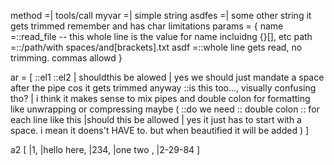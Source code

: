 


method =| tools/call
myvar =| simple string
asdfes =| some other string it gets trimmed remember and has char limitations
params = {
    name =::read_file -- this whole line is the value for name incluidng {}[], etc 
    path =::/path/with spaces/and[brackets].txt
    asdf =::whole line gets read, no trimming. commas allowd
}

ar = [
    ::el1
    ::el2
    | shouldthis be alowed
    | yes we should just mandate a space after the pipe cos it gets trimmed anyway
    ::is this too..., visually confusing tho?
    | i think it makes sense to mix pipes and double colon for formatting like unwrapping or compressing maybe
    (
        ::do we need 
        ::  double colon
        :: for each line like this
        |should this be allowed 
        | yes it just has to start with a space. i mean it doens't HAVE to.  but when beautified it will be added
    )
]

a2 [ |1, |hello here, |234, |one two , |2-29-84 ]